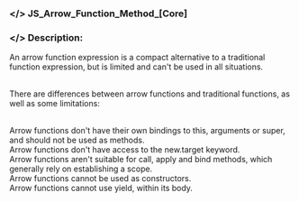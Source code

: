 ### </> JS_Arrow_Function_Method_[Core]

### </> Description: 
An arrow function expression is a compact alternative to a traditional function expression, but is limited and can't be used in all situations.</br></br>

There are differences between arrow functions and traditional functions, as well as some limitations:</br></br>

Arrow functions don't have their own bindings to this, arguments or super, and should not be used as methods.</br>
Arrow functions don't have access to the new.target keyword.</br>
Arrow functions aren't suitable for call, apply and bind methods, which generally rely on establishing a scope.</br>
Arrow functions cannot be used as constructors.</br>
Arrow functions cannot use yield, within its body.</br>
